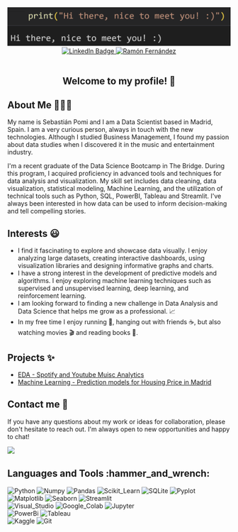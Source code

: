 <div id="header" align="center">
  <img src="https://github.com/spomis1/spomis1/blob/main/hi_there_2.png" width="800"/>
  <div id="badges">
  <a href="https://www.linkedin.com/in/sebastianpomi/">
    <img src="https://img.shields.io/badge/LinkedIn-blue?style=for-the-badge&logo=linkedin&logoColor=white" alt="LinkedIn Badge"/>
  </a>
  <a href="https://github.com/spomis1?tab=repositories">
    <img src="https://img.shields.io/badge/-Repositories-828091?style=for-the-badge&logo=Github&logoColor=white&link=https://github.com/RamonFCerezo?tab=repositories" alt="Ramón Fernández"/></a>
</div>
<div id="badges">
  <img src="https://komarev.com/ghpvc/?username=spomis1&style=plastic&color=brightgreen" alt=""/>
</div>
  <h2>Welcome to my profile! 👋 </h2>
</div>

<h2> About Me 👩‍💻💬 </h2>
<p> My name is Sebastián Pomi and I am a Data Scientist based in Madrid, Spain. I am a very curious person, always in touch with the new technologies. Although I studied Business Management, I found my passion about data studies when I discovered it in the music and entertainment industry.</p>
<p> I'm a recent graduate of the Data Science Bootcamp in The Bridge. During this program, I acquired proficiency in advanced tools and techniques for data analysis and visualization. My skill set includes data cleaning, data visualization, statistical modeling, Machine Learning, and the utilization of technical tools such as Python, SQL, PowerBI, Tableau and Streamlit. I've always been interested in how data can be used to inform decision-making and tell compelling stories.</p>

<h2> Interests 😃</h2>
<ul>
  <li> I find it fascinating to explore and showcase data visually. I enjoy analyzing large datasets, creating interactive dashboards, using visualization libraries and designing informative graphs and charts. </li>
  <li> I have a strong interest in the development of predictive models and algorithms. I enjoy exploring machine learning techniques such as supervised and unsupervised learning, deep learning, and reinforcement learning.</li>
  <li> I am looking forward to finding a new challenge in Data Analysis and Data Science that helps me grow as a professional. 📈</li>
  <li> In my free time I enjoy running 🏃, hanging out with friends ☕, but also watching movies 🎬 and reading books 📖.</li>  
</ul>

<h2>Projects ✨</h2>
<div>
  <ul>
    <li><a href="https://github.com/spomis1/Music_EDA">EDA - Spotify and Youtube Muisc Analytics</a></li>
    <li><a href="https://github.com/spomis1/Housing-Price-Prediction">Machine Learning - Prediction models for Housing Price in Madrid </a></li>
  </ul>
</div>


<h2>Contact me 📧 </h2>
<div>
  <p>If you have any questions about my work or ideas for collaboration, please don't hesitate to reach out. I'm always open to new opportunities and happy to chat!</p> 
<a href="mailto:sebastianpomi@gmail.com"><img src="https://img.shields.io/badge/Email-sebastianpomi%40gmail.com-brightgreen?style=for-the-badge"></a>
</div>

<h2> Languages and Tools :hammer_and_wrench:</h2>

<div class="image-row">
  <img src="https://img.shields.io/badge/Python-14354C?style=for-the-badge&logo=python&logoColor=white" title="Python" **alt="Python" />
  <img src="https://img.shields.io/badge/NumPy-013243.svg?style=for-the-badge&logo=NumPy&logoColor=white" title="Numpy" **alt="Numpy"/>
  <img src="https://img.shields.io/badge/pandas-150458.svg?style=for-the-badge&logo=pandas&logoColor=white" title="Pandas" **alt="Pandas"/>
  <img src="https://img.shields.io/badge/scikitlearn-F7931E.svg?style=for-the-badge&logo=scikit-learn&logoColor=white" title="Scikit_Learn" **alt="Scikit_Learn"/>
  <img src="https://img.shields.io/badge/SQLite-07405E?style=for-the-badge&logo=sqlite&logoColor=white" title="SQLite" **alt="SQLite" />
  <img src="https://img.shields.io/badge/Plotly-239120?style=for-the-badge&logo=plotly&logoColor=white" title="Pyplot"  alt="Pyplot"/>
  <img src="https://img.shields.io/badge/Matplotlib-%23ffffff.svg?style=for-the-badge&logo=Matplotlib&logoColor=black)" title="Matplotlib"  alt="Matplotlib"/>
  <img src="https://img.shields.io/badge/Seaborn-0078D7?style=for-the-badge&logo=Seabonr&logoColor=white)" title="Seaborn" **alt="Seaborn" />
  <img src="https://img.shields.io/badge/Streamlit-FF4B4B.svg?style=for-the-badge&logo=Streamlit&logoColor=white" title="Streamlit" **alt="Streamlit" />
</div>
<div class="image-row">
  <img src="https://img.shields.io/badge/Visual_Studio_Code-0078D4?style=for-the-badge&logo=visual%20studio%20code&logoColor=white" title="Visual_Studio" **alt="Visual_Studio"/>
  <img src="https://img.shields.io/badge/Colab-F9AB00?style=for-the-badge&logo=googlecolab&color=525252" title="Google_Colab" **alt="Colab"/>
  <img src="https://img.shields.io/badge/Jupyter-F37626.svg?&style=for-the-badge&logo=Jupyter&logoColor=white" title="Jupyter" **alt="Jupyter"/>
</div>
<div class="image-row">
  <img src="https://img.shields.io/badge/Power%20BI-F2C811?style=for-the-badge&logo=power%20bi&logoColor=black" title="PowerBi" **alt="PowerBi" />
  <img src="https://img.shields.io/badge/Tableau-E97627?style=for-the-badge&logo=Tableau&logoColor=white" title="Tableau" **alt="Tableau"/>
</div>
<div class="image-row">  
  <img src="https://img.shields.io/badge/Kaggle-035a7d?style=for-the-badge&logo=kaggle&logoColor=white" title="Kaggle" **alt="Kaggle"/>
  <img src="https://img.shields.io/badge/git-%23F05033.svg?style=for-the-badge&logo=git&logoColor=white" title="Git" **alt="Git" />
</div>
